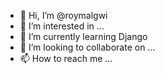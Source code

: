 - 👋 Hi, I’m @roymalgwi
- 👀 I’m interested in ...
- 🌱 I’m currently learning Django
- 💞️ I’m looking to collaborate on ...
- 📫 How to reach me ...

<!---
roymalgwi/roymalgwi is a ✨ special ✨ repository because its `README.md` (this file) appears on your GitHub profile.
You can click the Preview link to take a look at your changes.
--->

